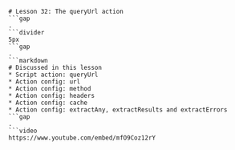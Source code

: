 ```mainHeading
# Lesson 32: The queryUrl action
```gap
.
```divider
5px
```gap
.
```markdown
# Discussed in this lesson
* Script action: queryUrl
* Action config: url
* Action config: method
* Action config: headers
* Action config: cache
* Action config: extractAny, extractResults and extractErrors
```gap
.
```video
https://www.youtube.com/embed/mfO9Coz12rY